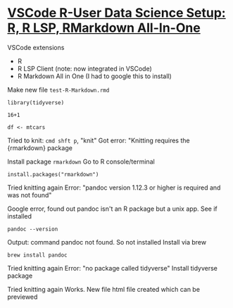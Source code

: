 # [VSCode R-User Data Science Setup: R, R LSP, RMarkdown All-In-One](https://www.youtube.com/watch?v=PLUOdk0sm5M)

VSCode extensions
- R
- R LSP Client (note: now integrated in VSCode)
- R Markdown All in One (I had to google this to install)

Make new file
`test-R-Markdown.rmd`

```
library(tidyverse)

16+1

df <- mtcars
```

Tried to knit: `cmd shft p`, "knit"
Got error: "Knitting requires the {rmarkdown} package

Install package `rmarkdown`
Go to R console/terminal
```
install.packages("rmarkdown")
```

Tried knitting again
Error: "pandoc version 1.12.3 or higher is required and was not found"

Google error, found out pandoc isn't an R package but a unix app.  See if installed
```
pandoc --version
```
Output: command pandoc not found.
So not installed
Install via brew

```
brew install pandoc
```

Tried knitting again
Error: "no package called tidyverse"
Install tidyverse package

Tried knitting again
Works.  New file html file created which can be previewed
